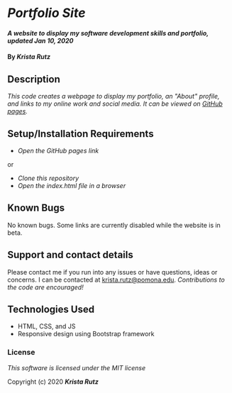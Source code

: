 # _Portfolio Site_
#### _A website to display my software development skills and portfolio, updated Jan 10, 2020_

#### By _**Krista Rutz**_

## Description

_This code creates a webpage to display my portfolio, an "About" profile, and links to my online work and social media. It can be viewed on [GitHub pages](https://kristarutz.github.io/Portfolio-site/)._

## Setup/Installation Requirements

* _Open the GitHub pages link_

or

* _Clone this repository_
* _Open the index.html file in a browser_

## Known Bugs

No known bugs. Some links are currently disabled while the website is in beta.

## Support and contact details

Please contact me if you run into any issues or have questions, ideas or concerns.  I can be contacted at <krista.rutz@pomona.edu>. _Contributions to the code are encouraged!_

## Technologies Used

* HTML, CSS, and JS
* Responsive design using Bootstrap framework

### License

*This software is licensed under the MIT license*

Copyright (c) 2020 **_Krista Rutz_**

